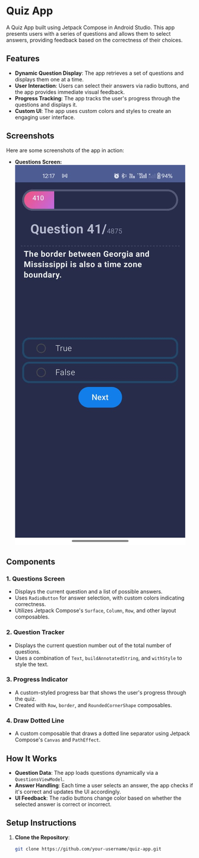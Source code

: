 # Quiz App

A Quiz App built using Jetpack Compose in Android Studio. This app presents users with a series of questions and allows them to select answers, providing feedback based on the correctness of their choices.

## Features

- **Dynamic Question Display**: The app retrieves a set of questions and displays them one at a time.
- **User Interaction**: Users can select their answers via radio buttons, and the app provides immediate visual feedback.
- **Progress Tracking**: The app tracks the user's progress through the questions and displays it.
- **Custom UI**: The app uses custom colors and styles to create an engaging user interface.

## Screenshots

Here are some screenshots of the app in action:

- **Questions Screen:**
  ![Questions Screen](https://github.com/KushagraPatni/QuizApp/blob/main/QuizScreenImage.jpg)

## Components

### 1. Questions Screen
   - Displays the current question and a list of possible answers.
   - Uses `RadioButton` for answer selection, with custom colors indicating correctness.
   - Utilizes Jetpack Compose's `Surface`, `Column`, `Row`, and other layout composables.

### 2. Question Tracker
   - Displays the current question number out of the total number of questions.
   - Uses a combination of `Text`, `buildAnnotatedString`, and `withStyle` to style the text.

### 3. Progress Indicator
   - A custom-styled progress bar that shows the user's progress through the quiz.
   - Created with `Row`, `border`, and `RoundedCornerShape` composables.

### 4. Draw Dotted Line
   - A custom composable that draws a dotted line separator using Jetpack Compose's `Canvas` and `PathEffect`.

## How It Works

- **Question Data**: The app loads questions dynamically via a `QuestionsViewModel`.
- **Answer Handling**: Each time a user selects an answer, the app checks if it's correct and updates the UI accordingly.
- **UI Feedback**: The radio buttons change color based on whether the selected answer is correct or incorrect.

## Setup Instructions

1. **Clone the Repository**: 
   ```bash
   git clone https://github.com/your-username/quiz-app.git
